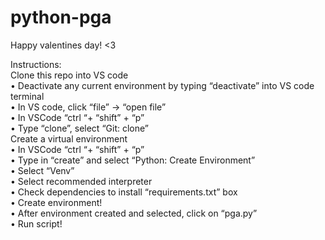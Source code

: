 # python-pga
Happy valentines day! <3  

Instructions:  
Clone this repo into VS code  
•	Deactivate any current environment by typing “deactivate” into VS code terminal  
•	In VS code, click “file” -> “open file”  
•	In VSCode “ctrl “+ “shift” + “p”  
•	Type “clone”, select “Git: clone”  
Create a virtual environment  
•	In VSCode “ctrl “+ “shift” + “p”  
•	Type in “create” and select “Python: Create Environment”  
•	Select “Venv”  
•	Select recommended interpreter  
•	Check dependencies to install “requirements.txt” box  
•	Create environment!  
•	After environment created and selected, click on “pga.py”  
•	Run script!  
